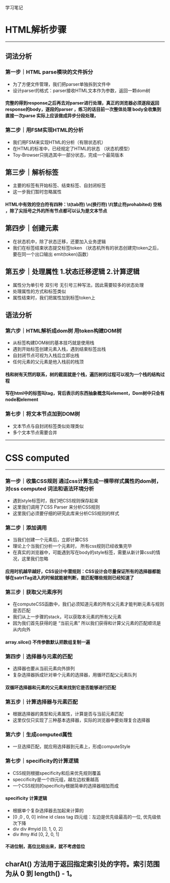 学习笔记
# HTML解析步骤
------
## 词法分析
### 第一步｜HTML parse模块的文件拆分
+ 为了方便文件管理，我们把parser单独拆到文件中
+ 设计parser的格式：parser接收HTML文本作为参数，返回一颗dom树
#### 完整的得到response之后再去对parser进行处理，真正的浏览器必须逐段返回response的body，逐段的parser ，练习的话目前一次整体处理 body全收集到直接一次parse  实际上应该做成异步分段处理，
### 第二步｜用FSM实现HTML的分析
+ 我们用FSM来实现HTML的分析（有限状态机）
+ 在HTML的标准中，已经规定了HTML的状态 （状态机模型）
+ Toy-Browser只挑选其中一部分状态，完成一个最简版本
## 第三步｜解析标签
+ 主要的标签有开始标签、结束标签、自封闭标签
+ 这一步我们暂时忽略属性
#### HTML中有效的空白符有四种：\t(tab符) \n(换行符) \f(禁止符prohabited)  空格 ，除了尖括号之外的所有节点都可以认为是文本节点
## 第四步｜创建元素
+ 在状态机中，除了状态迁移，还要加入业务逻辑
+ 我们在标签结束状态提交标签token （状态机所有的状态创建完token之后，要在同一个出口输出 emit(token)函数）
## 第五步｜处理属性 1.状态迁移逻辑 2.计算逻辑
+ 属性分为单引号 双引号 无引号三种写法，因此需要较多的状态处理
+ 处理属性的方式和标签类似
+ 属性结束时，我们把属性加到标签token上

## 语法分析
### 第六步｜HTML解析成dom树 用token构建DOM树
+ 从标签构建DOM树的基本技巧就是使用栈
+ 遇到开始标签创建元素入栈，遇到结束标签出栈
+ 自封闭节点可视为入栈后立即出栈
+ 任何元素的父元素是他入栈前的栈顶
#### 栈和树有天然的联系，树的截面就是个栈，遍历树的过程可以视为一个栈的结构过程
#### 写在html中的标签叫tag，背后表示的东西抽象概念叫element，Dom树中只会有node和element
### 第七步｜将文本节点加到DOM树
+ 文本节点与自封闭标签类似处理类似
+ 多个文本节点需要合并
----------------
# CSS computed
-------------
### 第一步｜收集CSS规则 通过css计算生成一棵带样式属性的dom树，对css computed 词法和语法环境分析
+ 遇到style标签时，我们吧CSS规则保存起来
+ 这里我们调用了CSS Parser 来分析CSS规则
+ 这里我们必须要仔细的研究此库来分析CSS规则的样式
### 第二步｜添加调用
+ 当我们创建一个元素后，立即计算CSS
+ 理论上个当我们分析一个元素时， 所有css规则已经收集完毕
+ 在真实的浏览器中，可能遇到写在body的style标签，需要从新计算css的情况，这里我们忽略
#### 应用时机越早越好，CSS设计中潜规则：CSS设计会尽量保证所有的选择器都能够在satrtTag进入的时候就能被判断，能匹配哪些规则已经知道了
### 第三步｜获取父元素序列
+ 在computeCSS函数中，我们必须知道元素的所有父元素才能判断元素与规则是否匹配
+ 我们从上一步骤的stack，可以获取本元素的所有父元素
+ 因为我们首先获得的是 “当前元素” 所以我们获得和计算父元素的匹配顺讯是从内向外
#### array.silce()  不传参数默认把数组复制一遍
### 第四步｜选择器与元素的匹配
+ 选择器也要从当前元素向外排列
+ 复杂选择器拆成针对单个元素的选择器，用循环匹配父元素队列
#### 双循环选择器和元素的父元素来找到它是否能够进行匹配
### 第五步｜计算选择器与元素匹配
+ 根据选择器的类型和元素属性，计算是否与当前元素匹配
+ 这里仅仅只实现了三种基本选择器，实际的浏览器中要处理复合选择器
### 第六步｜生成computed属性
+ 一旦选择匹配，就应用选择器到元素上，形成computeStyle
### 第七步｜specificity的计算逻辑
+ CSS规则根据specificity和后来优先规则覆盖
+ speccificity是一个四元组，越左边权重越高
+ 一个CSS规则的specificity根据简单的选择器相加而成
#### specificity 计算逻辑
+ 根据单个复杂选择器去加起来计算的
+ [0 ,0 , 0, 0] inline id class tag 四元组：左边是优先级最高的一位, 优先级依次下降 
+ div div #myid [0,     1,   0,  2] 
+ div #my #id  [0, 2, 0, 1]
#### 不进位制，高位比较出来，就不考虑低位


## charAt() 方法用于返回指定索引处的字符。索引范围为从 0 到 length() - 1。